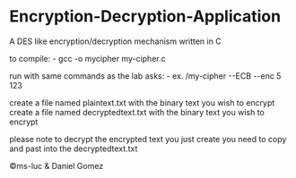 # Encryption-Decryption-Application
A DES like encryption/decryption mechanism written in C

to compile:
    - gcc -o mycipher my-cipher.c 
    
run with same commands as the lab asks:
    - ex. /my-cipher --ECB --enc 5 123

create a file named plaintext.txt with the binary text you wish to encrypt
create a file named decryptedtext.txt with the binary text you wish to encrypt

please note to decrypt the encrypted text you just create you need to copy and past into the decryptedtext.txt

©ms-luc & Daniel Gomez
